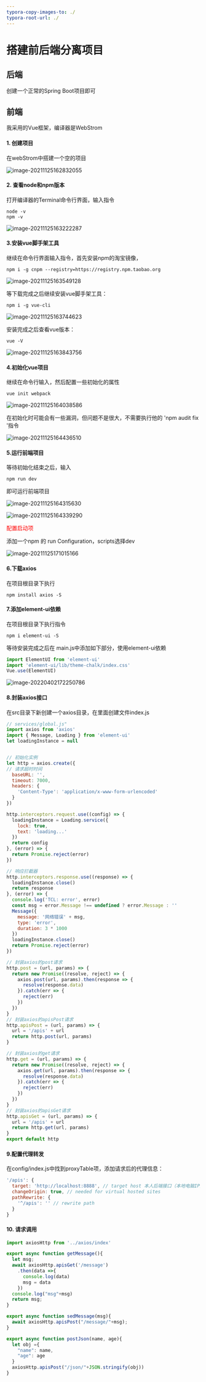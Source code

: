 ```yaml
---
typora-copy-images-to: ./
typora-root-url: ./
---
```


# 搭建前后端分离项目

## 后端

创建一个正常的Spring Boot项目即可

## 前端

我采用的Vue框架，编译器是WebStrom

#### 1.  创建项目

在webStrom中搭建一个空的项目

![image-20211125162832055](/images/image-20211125162832055.png)

#### 2. 查看node和npm版本

打开编译器的Terminal命令行界面，输入指令

```shell
node -v
npm -v
```

![image-20211125163222287](/image-20211125163222287-16488897143331.png)

#### 3.安装vue脚手架工具

继续在命令行界面输入指令，首先安装npm的淘宝镜像，

```shell
npm i -g cnpm --registry=https://registry.npm.taobao.org
```

![image-20211125163549128](/image-20211125163549128.png)

等下载完成之后继续安装vue脚手架工具：

```shell
npm i -g vue-cli
```

![image-20211125163744623](/image-20211125163744623-16488897221642.png)

安装完成之后查看vue版本：

```shell
vue -V
```

![image-20211125163843756](/image-20211125163843756-16488897311403.png)

#### 4.初始化vue项目

继续在命令行输入，然后配置一些初始化的属性

```shell
vue init webpack
```

![image-20211125164038586](/image-20211125164038586-16488897353404.png)

在初始化时可能会有一些漏洞，但问题不是很大，不需要执行他的 'npm audit fix '指令

![image-20211125164436510](/image-20211125164436510-16488897398305.png)

#### 5.运行前端项目

等待初始化结束之后，输入

```shell
npm run dev
```

即可运行前端项目

![image-20211125164315630](/image-20211125164315630-16488897444716.png)

![image-20211125164339290](/image-20211125164339290-16488897498897.png)

<span style="color:red">配置启动项</span>

添加一个npm 的 run Configuration，scripts选择dev

![image-20211125171015166](/image-20211125171015166-16488897544168.png)

#### 6.下载axios

在项目根目录下执行

```shell
npm install axios -S
```

#### 7.添加element-ui依赖

在项目根目录下执行指令

```shell
npm i element-ui -S
```

等待安装完成之后在 main.js中添加如下部分，使用element-ui依赖

```javascript
import ElementUI from 'element-ui'
import 'element-ui/lib/theme-chalk/index.css'
Vue.use(ElementUI)
```

![image-20220402172250786](/image-20220402172250786.png)

#### 8.封装axios接口

在src目录下新创建一个axios目录，在里面创建文件index.js

```javascript
// services/global.js"
import axios from 'axios'
import { Message, Loading } from 'element-ui'
let loadingInstance = null


// 初始化实例
let http = axios.create({
// 请求超时时间
  baseURL: '',
  timeout: 7000,
  headers: {
    'Content-Type': 'application/x-www-form-urlencoded'
  }
})

http.interceptors.request.use((config) => {
  loadingInstance = Loading.service({
    lock: true,
    text: 'loading...'
  })
  return config
}, (error) => {
  return Promise.reject(error)
})

// 响应拦截器
http.interceptors.response.use((response) => {
  loadingInstance.close()
  return response
}, (error) => {
  console.log('TCL: error', error)
  const msg = error.Message !== undefined ? error.Message : ''
  Message({
    message: '网络错误' + msg,
    type: 'error',
    duration: 3 * 1000
  })
  loadingInstance.close()
  return Promise.reject(error)
})

// 封装axios的post请求
http.post = (url, params) => {
  return new Promise((resolve, reject) => {
    axios.post(url, params).then(response => {
      resolve(response.data)
    }).catch(err => {
      reject(err)
    })
  })
}
// 封装axios的apisPost请求
http.apisPost = (url, params) => {
  url = '/apis' + url
  return http.post(url, params)
}

// 封装axios的get请求
http.get = (url, params) => {
  return new Promise((resolve, reject) => {
    axios.get(url, params).then(response => {
      resolve(response.data)
    }).catch(err => {
      reject(err)
    })
  })
}
// 封装axios的apisGet请求
http.apisGet = (url, params) => {
  url = '/apis' + url
  return http.get(url, params)
}
export default http
```

#### 9.配置代理转发

在config/index.js中找到proxyTable项，添加请求后的代理信息：

```javascript
'/apis': {
  target: 'http://localhost:8888', // target host 本人后端接口（本地电脑IP）地址
  changeOrigin: true, // needed for virtual hosted sites
  pathRewrite: {
    '^/apis': '' // rewrite path
  }
}
```

#### 10. 请求调用

```javascript
import axiosHttp from '../axios/index'

export async function getMessage(){
  let msg;
  await axiosHttp.apisGet('/message')
    .then(data =>{
      console.log(data)
      msg = data
    })
  console.log("msg"+msg)
  return msg;
}

export async function sedMessage(msg){
  await axiosHttp.apisPost("/message/"+msg);
}

export async function postJson(name, age){
  let obj ={
    "name": name,
    "age": age
  }
  axiosHttp.apisPost("/json/"+JSON.stringify(obj))
}
```

